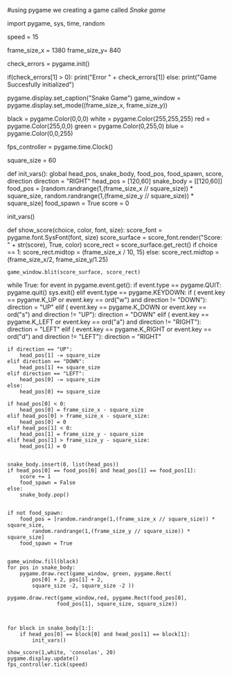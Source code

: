 #using pygame we creating a game called *Snake game*

import pygame, sys, time, random



speed = 15


frame_size_x = 1380
frame_size_y= 840


check_errors = pygame.init()

if(check_errors[1] > 0):
    print("Error " + check_errors[1])
else:
    print("Game Succesfully initialized")
    

pygame.display.set_caption("Snake Game")
game_window = pygame.display.set_mode((frame_size_x, frame_size_y))

black = pygame.Color(0,0,0)
white = pygame.Color(255,255,255)
red = pygame.Color(255,0,0)
green = pygame.Color(0,255,0)
blue = pygame.Color(0,0,255)


fps_controller = pygame.time.Clock()

square_size = 60

def init_vars():
    global head_pos, snake_body, food_pos, food_spawn, score, direction
    direction = "RIGHT"
    head_pos = [120,60]
    snake_body = [[120,60]]
    food_pos = [random.randrange(1,(frame_size_x // square_size)) * square_size, 
                random.randrange(1,(frame_size_y // square_size)) * square_size]
    food_spawn = True
    score = 0
    
init_vars()

def show_score(choice, color, font, size):
    score_font = pygame.font.SysFont(font, size)
    score_surface = score_font.render("Score: " + str(score), True, color)
    score_rect = score_surface.get_rect()
    if choice == 1:
        score_rect.midtop = (frame_size_x / 10, 15)
    else:
        score_rect.midtop = (frame_size_x/2, frame_size_y/1.25)
    
    game_window.blit(score_surface, score_rect)
    


while True:
    for event in pygame.event.get():
        if event.type == pygame.QUIT:
            pygame.quit()
            sys.exit()
        elif event.type == pygame.KEYDOWN:
            if ( event.key == pygame.K_UP or event.key == ord("w") 
                and direction != "DOWN"):
                direction = "UP"
            elif  ( event.key == pygame.K_DOWN or event.key == ord("s") 
                and direction != "UP"):
                direction = "DOWN"
            elif  ( event.key == pygame.K_LEFT or event.key == ord("a") 
                and direction != "RIGHT"):
                direction = "LEFT"
            elif  ( event.key == pygame.K_RIGHT or event.key == ord("d") 
                and direction != "LEFT"):
                direction = "RIGHT"
    
    if direction == "UP":
        head_pos[1] -= square_size
    elif direction == "DOWN":
        head_pos[1] += square_size
    elif direction == "LEFT":
        head_pos[0] -= square_size
    else:
        head_pos[0] += square_size
        
    if head_pos[0] < 0:
        head_pos[0] = frame_size_x - square_size
    elif head_pos[0] > frame_size_x - square_size:
        head_pos[0] = 0
    elif head_pos[1] < 0:
        head_pos[1] = frame_size_y - square_size
    elif head_pos[1] > frame_size_y - square_size:
        head_pos[1] = 0
        
    
    snake_body.insert(0, list(head_pos))
    if head_pos[0] == food_pos[0] and head_pos[1] == food_pos[1]:
        score += 1
        food_spawn = False
    else:
        snake_body.pop()

    
    if not food_spawn:
        food_pos = [random.randrange(1,(frame_size_x // square_size)) * square_size, 
            random.randrange(1,(frame_size_y // square_size)) * square_size]
        food_spawn = True

    
    game_window.fill(black)
    for pos in snake_body:
        pygame.draw.rect(game_window, green, pygame.Rect(
            pos[0] + 2, pos[1] + 2,
            square_size -2, square_size -2 ))
        
    pygame.draw.rect(game_window,red, pygame.Rect(food_pos[0], 
                    food_pos[1], square_size, square_size))
    
    

    for block in snake_body[1:]:
        if head_pos[0] == block[0] and head_pos[1] == block[1]:
            init_vars()

    show_score(1,white, 'consolas', 20)
    pygame.display.update()
    fps_controller.tick(speed)
